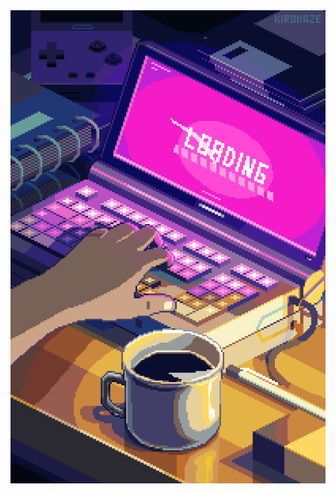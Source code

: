 <!--### Hi there 👋-->
<!--<img src="https://www.codewars.com/users/Losina24/badges/large" styles="margin: 0 auto;">-->

<!--<img align="center" src="https://i.imgur.com/Uujriip.gif">-->
<img align="center" src="https://raw.githubusercontent.com/Losina24/Losina24/main/tumblr_72d9b6fc30d4eb5f3a7cb99913bff8c2_0ba0164c_640.webp">

<!--
**Losina24/Losina24** is  a ✨ _special_ ✨ repository because its `README.md` (this file) appears on your GitHub profile.

Here are some ideas to get you started:
- 🔭 I’m currently working on ...
- 🌱 I’m currently learning ...
- 👯 I’m looking to collaborate on ...
- 🤔 I’m looking for help with ...
- 💬 Ask me about ...
- 📫 How to reach me: ...
- 😄 Pronouns: ...
- ⚡ Fun fact: ...
-->
